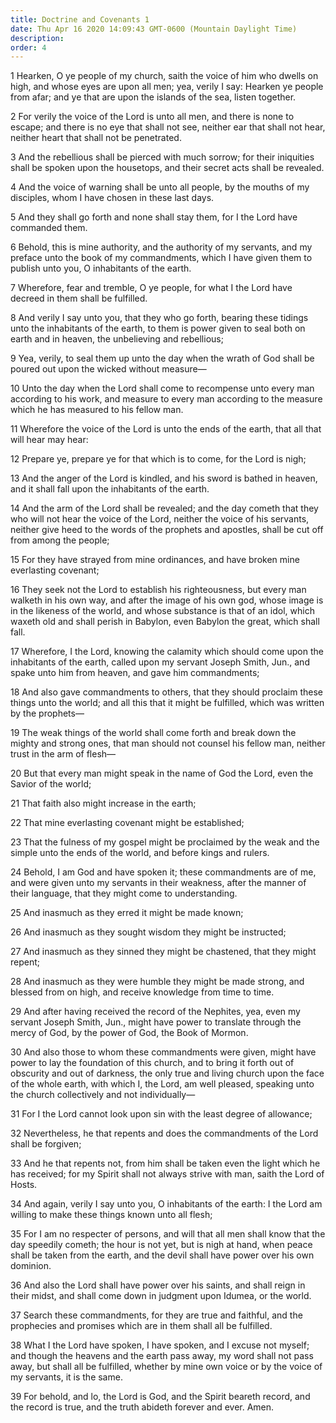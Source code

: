 ```yaml
---
title: Doctrine and Covenants 1
date: Thu Apr 16 2020 14:09:43 GMT-0600 (Mountain Daylight Time)
description: 
order: 4
---
```


<p>
  1 Hearken, O ye people of my church, saith the voice of him who dwells on
  high, and whose eyes are upon all men; yea, verily I say: Hearken ye people
  from afar; and ye that are upon the islands of the sea, listen together.
</p>
<p>
  2 For verily the voice of the Lord is unto all men, and there is none to
  escape; and there is no eye that shall not see, neither ear that shall not
  hear, neither heart that shall not be penetrated.
</p>
<p>
  3 And the rebellious shall be pierced with much sorrow; for their iniquities
  shall be spoken upon the housetops, and their secret acts shall be revealed.
</p>
<p>
  4 And the voice of warning shall be unto all people, by the mouths of my
  disciples, whom I have chosen in these last days.
</p>
<p>
  5 And they shall go forth and none shall stay them, for I the Lord have
  commanded them.
</p>
<p>
  6 Behold, this is mine authority, and the authority of my servants, and my
  preface unto the book of my commandments, which I have given them to publish
  unto you, O inhabitants of the earth.
</p>
<p>
  7 Wherefore, fear and tremble, O ye people, for what I the Lord have decreed
  in them shall be fulfilled.
</p>
<p>
  8 And verily I say unto you, that they who go forth, bearing these tidings
  unto the inhabitants of the earth, to them is power given to seal both on
  earth and in heaven, the unbelieving and rebellious;
</p>
<p>
  9 Yea, verily, to seal them up unto the day when the wrath of God shall be
  poured out upon the wicked without measure&#x2014;
</p>
<p>
  10 Unto the day when the Lord shall come to recompense unto every man
  according to his work, and measure to every man according to the measure which
  he has measured to his fellow man.
</p>
<p>
  11 Wherefore the voice of the Lord is unto the ends of the earth, that all
  that will hear may hear:
</p>
<p>
  12 Prepare ye, prepare ye for that which is to come, for the Lord is nigh;
</p>
<p>
  13 And the anger of the Lord is kindled, and his sword is bathed in heaven,
  and it shall fall upon the inhabitants of the earth.
</p>
<p>
  14 And the arm of the Lord shall be revealed; and the day cometh that they who
  will not hear the voice of the Lord, neither the voice of his servants,
  neither give heed to the words of the prophets and apostles, shall be cut off
  from among the people;
</p>
<p>
  15 For they have strayed from mine ordinances, and have broken mine
  everlasting covenant;
</p>
<p>
  16 They seek not the Lord to establish his righteousness, but every man
  walketh in his own way, and after the image of his own god, whose image is in
  the likeness of the world, and whose substance is that of an idol, which
  waxeth old and shall perish in Babylon, even Babylon the great, which shall
  fall.
</p>
<p>
  17 Wherefore, I the Lord, knowing the calamity which should come upon the
  inhabitants of the earth, called upon my servant Joseph Smith, Jun., and spake
  unto him from heaven, and gave him commandments;
</p>
<p>
  18 And also gave commandments to others, that they should proclaim these
  things unto the world; and all this that it might be fulfilled, which was
  written by the prophets&#x2014;
</p>
<p>
  19 The weak things of the world shall come forth and break down the mighty and
  strong ones, that man should not counsel his fellow man, neither trust in the
  arm of flesh&#x2014;
</p>
<p>
  20 But that every man might speak in the name of God the Lord, even the Savior
  of the world;
</p>
<p>21 That faith also might increase in the earth;</p>
<p>22 That mine everlasting covenant might be established;</p>
<p>
  23 That the fulness of my gospel might be proclaimed by the weak and the
  simple unto the ends of the world, and before kings and rulers.
</p>
<p>
  24 Behold, I am God and have spoken it; these commandments are of me, and were
  given unto my servants in their weakness, after the manner of their language,
  that they might come to understanding.
</p>
<p>25 And inasmuch as they erred it might be made known;</p>
<p>26 And inasmuch as they sought wisdom they might be instructed;</p>
<p>
  27 And inasmuch as they sinned they might be chastened, that they might
  repent;
</p>
<p>
  28 And inasmuch as they were humble they might be made strong, and blessed
  from on high, and receive knowledge from time to time.
</p>
<p>
  29 And after having received the record of the Nephites, yea, even my servant
  Joseph Smith, Jun., might have power to translate through the mercy of God, by
  the power of God, the Book of Mormon.
</p>
<p>
  30 And also those to whom these commandments were given, might have power to
  lay the foundation of this church, and to bring it forth out of obscurity and
  out of darkness, the only true and living church upon the face of the whole
  earth, with which I, the Lord, am well pleased, speaking unto the church
  collectively and not individually&#x2014;
</p>
<p>
  31 For I the Lord cannot look upon sin with the least degree of allowance;
</p>
<p>
  32 Nevertheless, he that repents and does the commandments of the Lord shall
  be forgiven;
</p>
<span></span>
<p>
  33 And he that repents not, from him shall be taken even the light which he
  has received; for my Spirit shall not always strive with man, saith the Lord
  of Hosts.
</p>
<p>
  34 And again, verily I say unto you, O inhabitants of the earth: I the Lord am
  willing to make these things known unto all flesh;
</p>
<p>
  35 For I am no respecter of persons, and will that all men shall know that the
  day speedily cometh; the hour is not yet, but is nigh at hand, when peace
  shall be taken from the earth, and the devil shall have power over his own
  dominion.
</p>
<p>
  36 And also the Lord shall have power over his saints, and shall reign in
  their midst, and shall come down in judgment upon Idumea, or the world.
</p>
<p>
  37 Search these commandments, for they are true and faithful, and the
  prophecies and promises which are in them shall all be fulfilled.
</p>
<p>
  38 What I the Lord have spoken, I have spoken, and I excuse not myself; and
  though the heavens and the earth pass away, my word shall not pass away, but
  shall all be fulfilled, whether by mine own voice or by the voice of my
  servants, it is the same.
</p>
<p>
  39 For behold, and lo, the Lord is God, and the Spirit beareth record, and the
  record is true, and the truth abideth forever and ever. Amen.
</p>
